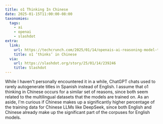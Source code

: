 ```yaml
---
title: o1 Thinking In Chinese
date: 2025-01-15T11:00:00-08:00
taxonomies:
  tags:
    - ai
    - openai
    - slashdot
extra:
  link:
    url: https://techcrunch.com/2025/01/14/openais-ai-reasoning-model-thinks-in-chinese-sometimes-and-no-one-really-knows-why
    title: o1 ‘thinks’ in Chinese
  via:
    url: https://slashdot.org/story/25/01/14/239246
    title: Slashdot
---
```


While I haven't personally encountered it in a while, ChatGPT chats used to rarely autogenerate titles in Spanish instead of English. I assume that o1 thinking in Chinese occurs for a similar set of reasons, since both seem related to the multilingual datasets that the models are trained on. As an aside, I'm curious if Chinese makes up a significantly higher percentage of the training data for Chinese LLMs like DeepSeek, since both English and Chinese already make up the significant part of the corpuses for English models.
